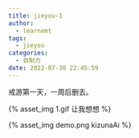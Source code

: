 ```yaml
---
title: jieyou-1
author:
  - learnemt
tags:
  - jieyou
categories:
  - 自制力
date: 2022-07-30 22:45:59
---
```





戒游第一天，一周后删去。

{% asset_img 1.gif 让我想想 %}

{% asset_img demo.png kizunaAi %}